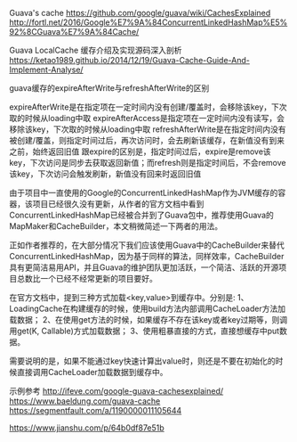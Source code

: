 Guava's cache 
https://github.com/google/guava/wiki/CachesExplained
http://fortl.net/2016/Google%E7%9A%84ConcurrentLinkedHashMap%E5%92%8CGuava%E7%9A%84Cache/


Guava LocalCache 缓存介绍及实现源码深入剖析
https://ketao1989.github.io/2014/12/19/Guava-Cache-Guide-And-Implement-Analyse/


guava缓存的expireAfterWrite与refreshAfterWrite的区别

expireAfterWrite是在指定项在一定时间内没有创建/覆盖时，会移除该key，下次取的时候从loading中取
expireAfterAccess是指定项在一定时间内没有读写，会移除该key，下次取的时候从loading中取
refreshAfterWrite是在指定时间内没有被创建/覆盖，则指定时间过后，再次访问时，会去刷新该缓存，在新值没有到来之前，始终返回旧值
跟expire的区别是，指定时间过后，expire是remove该key，下次访问是同步去获取返回新值；而refresh则是指定时间后，不会remove该key，下次访问会触发刷新，新值没有回来时返回旧值



由于项目中一直使用的Google的ConcurrentLinkedHashMap作为JVM缓存的容器，该项目已经很久没有更新，从作者的官方文档中看到ConcurrentLinkedHashMap已经被合并到了Guava包中，推荐使用Guava的MapMaker和CacheBuilder，本文稍微简述一下两者的用法。

正如作者推荐的，在大部分情况下我们应该使用Guava中的CacheBuilder来替代ConcurrentLinkedHashMap，因为基于同样的算法，同样效率，CacheBuilder具有更简洁易用API，并且Guava的维护团队更加活跃，一个简洁、活跃的开源项目总数比一个已经不经常更新的项目要好。



在官方文档中，提到三种方式加载<key,value>到缓存中。分别是:
1、LoadingCache在构建缓存的时候，使用build方法内部调用CacheLoader方法加载数据；
2、在使用get方法的时候，如果缓存不存在该key或者key过期等，则调用get(K, Callable<V>)方式加载数据；
3、使用粗暴直接的方式，直接想缓存中put数据。

需要说明的是，如果不能通过key快速计算出value时，则还是不要在初始化的时候直接调用CacheLoader加载数据到缓存中。



示例参考
http://ifeve.com/google-guava-cachesexplained/
https://www.baeldung.com/guava-cache
https://segmentfault.com/a/1190000011105644

https://www.jianshu.com/p/64b0df87e51b


